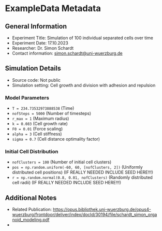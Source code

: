 # ExampleData Metadata

## General Information
- Experiment Title: Simulation of 100 individual separated cells over time
- Experiment Date: 17.10.2023
- Researcher: Dr. Simon Schardt
- Contact information: simon.schardt@uni-wuerzburg.de

## Simulation Details
- Source code: Not public
- Simulation setting: Cell growth and division with adhesion and repulsion

### Model Parameters
- `T = 234.73532973888538`               (Time)
- `nofSteps = 5000`                      (Number of timesteps)
- `r_max = 1`                            (Maximum radius)
- `k = 0.083`                            (Cell growth rate)
- `F0 = 0.01`                            (Force scaling)
- `alpha = 3`                            (Cell stiffness)
- `sigma = 0.7`                          (Cell distance optimality factor)

### Initial Cell Distribution
- `nofClusters = 100`                                     (Number of initial cell clusters)
- `pos = np.random.uniform(-60, 60, [nofClusters, 2])`    (Uniformly distributed cell positions) (IF REALLY NEEDED INCLUDE SEED HERE!!!)
- `r = np.random.normal(0.8, 0.01, nofClusters)`          (Randomly distributed cell radii) (IF REALLY NEEDED INCLUDE SEED HERE!!!)

## Additional Notes
- Related Publication: https://opus.bibliothek.uni-wuerzburg.de/opus4-wuerzburg/frontdoor/deliver/index/docId/30194/file/schardt_simon_organoid_modeling.pdf
- 
